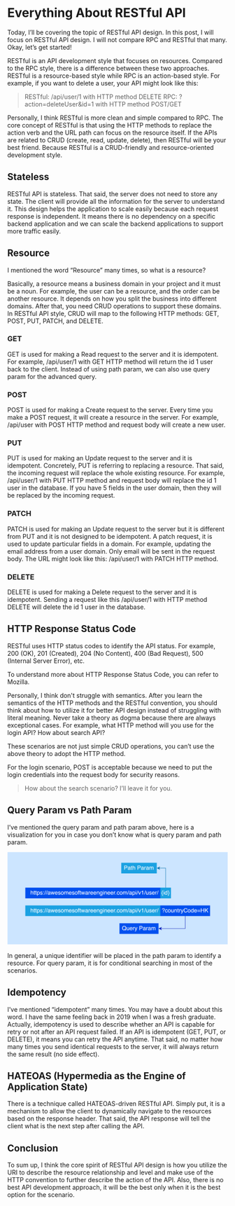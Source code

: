 # Everything About RESTful API
Today, I’ll be covering the topic of RESTful API design. In this post, I will focus on RESTful API design. I will not compare RPC and RESTful that many. Okay, let’s get started!

RESTful is an API development style that focuses on resources. Compared to the RPC style, there is a difference between these two approaches. RESTful is a resource-based style while RPC is an action-based style. For example, if you want to delete a user, your API might look like this:

>RESTful: /api/user/1 with HTTP method DELETE
RPC: ?action=deleteUser&id=1 with HTTP method POST/GET

Personally, I think RESTful is more clean and simple compared to RPC. The core concept of RESTful is that using the HTTP methods to replace the action verb and the URL path can focus on the resource itself. If the APIs are related to CRUD (create, read, update, delete), then RESTful will be your best friend. Because RESTful is a CRUD-friendly and resource-oriented development style.

## Stateless

RESTful API is stateless. That said, the server does not need to store any state. The client will provide all the information for the server to understand it. This design helps the application to scale easily because each request response is independent. It means there is no dependency on a specific backend application and we can scale the backend applications to support more traffic easily.

## Resource

I mentioned the word “Resource” many times, so what is a resource?

Basically, a resource means a business domain in your project and it must be a noun. For example, the user can be a resource, and the order can be another resource. It depends on how you split the business into different domains. After that, you need CRUD operations to support these domains. In RESTful API style, CRUD will map to the following HTTP methods: GET, POST, PUT, PATCH, and DELETE.

### GET

GET is used for making a Read request to the server and it is idempotent. For example, /api/user/1 with GET HTTP method will return the id 1 user back to the client. Instead of using path param, we can also use query param for the advanced query.

### POST

POST is used for making a Create request to the server. Every time you make a POST request, it will create a resource in the server. For example, /api/user with POST HTTP method and request body will create a new user.

### PUT

PUT is used for making an Update request to the server and it is idempotent. Concretely, PUT is referring to replacing a resource. That said, the incoming request will replace the whole existing resource. For example, /api/user/1 with PUT HTTP method and request body will replace the id 1 user in the database. If you have 5 fields in the user domain, then they will be replaced by the incoming request.

### PATCH

PATCH is used for making an Update request to the server but it is different from PUT and it is not designed to be idempotent. A patch request, it is used to update particular fields in a domain. For example, updating the email address from a user domain. Only email will be sent in the request body. The URL might look like this: /api/user/1 with PATCH HTTP method.

### DELETE

DELETE is used for making a Delete request to the server and it is idempotent. Sending a request like this /api/user/1 with HTTP method DELETE will delete the id 1 user in the database.

## HTTP Response Status Code

RESTful uses HTTP status codes to identify the API status. For example, 200 (OK), 201 (Created), 204 (No Content), 400 (Bad Request), 500 (Internal Server Error), etc.

To understand more about HTTP Response Status Code, you can refer to Mozilla.

Personally, I think don't struggle with semantics. After you learn the semantics of the HTTP methods and the RESTful convention, you should think about how to utilize it for better API design instead of struggling with literal meaning. Never take a theory as dogma because there are always exceptional cases. For example, what HTTP method will you use for the login API? How about search API?

These scenarios are not just simple CRUD operations, you can’t use the above theory to adopt the HTTP method. 

For the login scenario, POST is acceptable because we need to put the login credentials into the request body for security reasons.

> How about the search scenario? I’ll leave it for you.

## Query Param vs Path Param

I’ve mentioned the query param and path param above, here is a visualization for you in case you don’t know what is query param and path param.

![](../assets/resources/api/restful-1.png)

In general, a unique identifier will be placed in the path param to identify a resource. For query param, it is for conditional searching in most of the scenarios.

## Idempotency

I’ve mentioned “idempotent” many times. You may have a doubt about this word. I have the same feeling back in 2019 when I was a fresh graduate. Actually, idempotency is used to describe whether an API is capable for retry or not after an API request failed. If an API is idempotent (GET, PUT, or DELETE), it means you can retry the API anytime. That said, no matter how many times you send identical requests to the server, it will always return the same result (no side effect).

## HATEOAS (Hypermedia as the Engine of Application State)

There is a technique called HATEOAS-driven RESTful API. Simply put, it is a mechanism to allow the client to dynamically navigate to the resources based on the response header. That said, the API response will tell the client what is the next step after calling the API.

## Conclusion
To sum up, I think the core spirit of RESTful API design is how you utilize the URI to describe the resource relationship and level and make use of the HTTP convention to further describe the action of the API. Also, there is no best API development approach, it will be the best only when it is the best option for the scenario.


